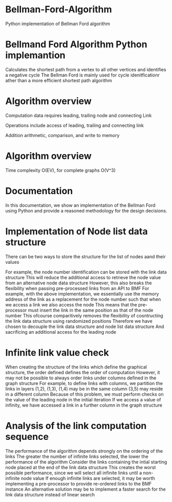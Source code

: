 # Bellman-Ford-Algorithm
Python implementation of Bellman Ford algorithm

# Bellmand Ford Algorithm Python implemantion 
Calculates the shortest path from a vertex to all other vertices and identifies a negative cycle
The Bellman Ford is mainly used for cycle idenitficationr ather than a more efficient shortest path algorithm

# Algorithm overview
Computation data requires leading, trailing node and connecting Link

Operations include access of leading, trailing and connecting link

Addition arithmetic, comparison, and write to memory

# Algorithm overview
Time complexity O(EV), for complete graphs O(V^3)

# Documentation
In this documentation, we show an implementation of the Bellman Ford using Python and provide a reasoned methodology for the design decisions.

# Implementation of Node list data structure       
There can be two ways to store the structure for the list of nodes aand their values

For example, the node number identification can be stored with the link data structure
This will reduce the additional access to retrieve the node value from an alternative node
data structure
However, this also breaks the flexibility when passing pre-processed links from an API to BMF
For example, with the above implementation, we essentially use the memory address of the link
as a replacement for the node number such that when we access a link we also access the node
This means that the pre-processor must insert the link in the same position as that of the node number
This ofcourse comparitively removes the flexibility of cosntructing the link data structure
using randomized positions
Therefore we have chosen to decouple the link data structure and node list data structure
And sacrificing an additional access for the leading node

# Infinite link value check
When creating the structure of the links which define the graphical structure, the order defined defines the order of computation
However, it may not be possible to always order links under columns defined in the graph structure
For example, to define links with columns, we partition the links in layers (1,2), (1,3), (1,4) may be in the same column
(3,5) may reside in a different column
Because of this problem, we must perform checks on the value of the leading node in the initial iteration
If we access a value of infinity, we have accessed a link in a further column in the graph structure

# Analysis of the link computation sequence
The performance of the algorithm depends strongly on the ordering of the links
The greater the number of infinite links selected, the lower the performance of the algorithm
Consider the links containing the intial starting node placed at the end of the link data structure
This creates the worst possible performance, since we will select all infinite links until a non-infinite node value
If enough infinite links are selected, it may be worth implementing a pre-processor to provide re-ordered links to the BMF instance
An alternative solution may be to implement a faster search for the link data structure instead of linear search






